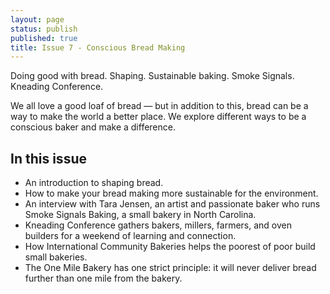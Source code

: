 ```yaml
---
layout: page
status: publish
published: true
title: Issue 7 - Conscious Bread Making
---
```


Doing good with bread. Shaping. Sustainable baking. Smoke Signals. Kneading Conference.

We all love a good loaf of bread — but in addition to this, bread can be a way to make the world a better place. We explore different ways to be a conscious baker and make a difference.

## In this issue

-   An introduction to shaping bread.
-   How to make your bread making more sustainable for the environment.
-   An interview with Tara Jensen, an artist and passionate baker who runs Smoke Signals Baking, a small bakery in North Carolina.
-   Kneading Conference gathers bakers, millers, farmers, and oven builders for a weekend of learning and connection.
-   How International Community Bakeries helps the poorest of poor build small bakeries.
-   The One Mile Bakery has one strict principle: it will never deliver bread further than one mile from the bakery.

